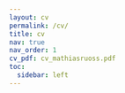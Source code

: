 ```yaml
---
layout: cv
permalink: /cv/
title: cv
nav: true
nav_order: 1
cv_pdf: cv_mathiasruoss.pdf
toc:
  sidebar: left
---
```

